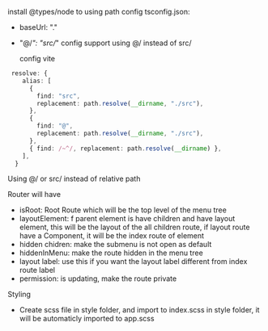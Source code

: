 install @types/node to using path
config tsconfig.json:

- baseUrl: "."
- "@/_": "src/_"
  config support using @/ instead of src/

  config vite

```typescript
 resolve: {
    alias: [
      {
        find: "src",
        replacement: path.resolve(__dirname, "./src"),
      },
      {
        find: "@",
        replacement: path.resolve(__dirname, "./src"),
      },
      { find: /~^/, replacement: path.resolve(__dirname) },
    ],
  }
```

Using @/ or src/ instead of relative path

Router will have

- isRoot: Root Route which will be the top level of the menu tree
- layoutElement: f parent element is have children and have layout element, this will be the layout of the all children route, if layout route have a Component, it will be the index route of element
- hidden chidren: make the submenu is not open as default
- hiddenInMenu: make the route hidden in the menu tree
- layout label: use this if you want the layout label different from index route label
- permission: is updating, make the route private

Styling

- Create scss file in style folder, and import to index.scss in style folder, it will be automaticly imported to app.scss
